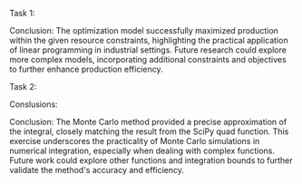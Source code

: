 Task 1:

Conclusion:
The optimization model successfully maximized production within the given resource constraints, highlighting the practical application of linear programming in industrial settings. Future research could explore more complex models, incorporating additional constraints and objectives to further enhance production efficiency.

Task 2:

Conslusions:

Conclusion:
The Monte Carlo method provided a precise approximation of the integral, closely matching the result from the SciPy quad function. This exercise underscores the practicality of Monte Carlo simulations in numerical integration, especially when dealing with complex functions. Future work could explore other functions and integration bounds to further validate the method's accuracy and efficiency.